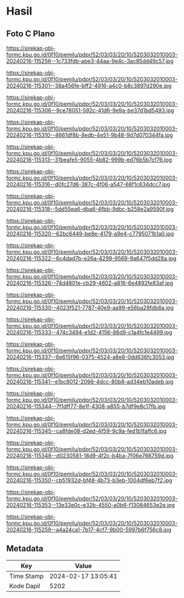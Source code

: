 # Hasil

## Foto C Plano

https://sirekap-obj-formc.kpu.go.id/0f10/pemilu/pdpr/52/03/03/20/10/5203032010003-20240216-115256--1c733fdb-abe3-44aa-9e4c-3ac85dd49c57.jpg

https://sirekap-obj-formc.kpu.go.id/0f10/pemilu/pdpr/52/03/03/20/10/5203032010003-20240216-115301--38a456fe-bff2-4916-a4c0-b8c3897d290e.jpg

https://sirekap-obj-formc.kpu.go.id/0f10/pemilu/pdpr/52/03/03/20/10/5203032010003-20240216-115306--9ce78051-592c-41d6-9e9a-be37d1bd5493.jpg

https://sirekap-obj-formc.kpu.go.id/0f10/pemilu/pdpr/52/03/03/20/10/5203032010003-20240216-115310--4661df8b-8edb-4e51-9b48-9d7d070344fa.jpg

https://sirekap-obj-formc.kpu.go.id/0f10/pemilu/pdpr/52/03/03/20/10/5203032010003-20240216-115313--31beafe5-9055-4b82-999b-ed76b5b7cf76.jpg

https://sirekap-obj-formc.kpu.go.id/0f10/pemilu/pdpr/52/03/03/20/10/5203032010003-20240216-115316--d0fc27d6-387c-4f06-a547-68f1c634dcc7.jpg

https://sirekap-obj-formc.kpu.go.id/0f10/pemilu/pdpr/52/03/03/20/10/5203032010003-20240216-115318--5dd55ea6-dba6-4fbb-9dbc-b258e2a9590f.jpg

https://sirekap-obj-formc.kpu.go.id/0f10/pemilu/pdpr/52/03/03/20/10/5203032010003-20240216-115320--62bc6449-be8e-4179-a9e4-c7795071b1a0.jpg

https://sirekap-obj-formc.kpu.go.id/0f10/pemilu/pdpr/52/03/03/20/10/5203032010003-20240216-115322--6c4dad7b-e26a-4299-9569-9a647f5dd28a.jpg

https://sirekap-obj-formc.kpu.go.id/0f10/pemilu/pdpr/52/03/03/20/10/5203032010003-20240216-115326--74d4801e-cb29-4602-a816-6e4892fe83af.jpg

https://sirekap-obj-formc.kpu.go.id/0f10/pemilu/pdpr/52/03/03/20/10/5203032010003-20240216-115330--4023f521-7787-40e9-aa99-e56ba28fdb8a.jpg

https://sirekap-obj-formc.kpu.go.id/0f10/pemilu/pdpr/52/03/03/20/10/5203032010003-20240216-115333--474c3494-e1d2-4156-86d9-c1a4fc1e4499.jpg

https://sirekap-obj-formc.kpu.go.id/0f10/pemilu/pdpr/52/03/03/20/10/5203032010003-20240216-115337--6e615f96-0375-4524-a8e8-0dd636fc3053.jpg

https://sirekap-obj-formc.kpu.go.id/0f10/pemilu/pdpr/52/03/03/20/10/5203032010003-20240216-115341--e1bc8012-2098-4dcc-80b8-ad34eb10adeb.jpg

https://sirekap-obj-formc.kpu.go.id/0f10/pemilu/pdpr/52/03/03/20/10/5203032010003-20240216-115344--7f1dff77-8e1f-4308-a855-b7df9e8c17fb.jpg

https://sirekap-obj-formc.kpu.go.id/0f10/pemilu/pdpr/52/03/03/20/10/5203032010003-20240216-115345--ca8fde08-d2ed-4f59-9c9a-fed1b1faffc6.jpg

https://sirekap-obj-formc.kpu.go.id/0f10/pemilu/pdpr/52/03/03/20/10/5203032010003-20240216-115348--d0230581-18d9-4f2c-b4ba-7f06e766759d.jpg

https://sirekap-obj-formc.kpu.go.id/0f10/pemilu/pdpr/52/03/03/20/10/5203032010003-20240216-115350--cb51932d-bf48-4b73-b3eb-1004df6eb7f2.jpg

https://sirekap-obj-formc.kpu.go.id/0f10/pemilu/pdpr/52/03/03/20/10/5203032010003-20240216-115353--13e33e0c-e32b-4550-a0b6-f13084653e2e.jpg

https://sirekap-obj-formc.kpu.go.id/0f10/pemilu/pdpr/52/03/03/20/10/5203032010003-20240216-115259--a4a24ca1-7b17-4cf7-9b00-5997b6f756c8.jpg


## Metadata

| Key        | Value               |
| ---------- | ------------------- |
| Time Stamp | 2024-02-17 13:05:41 |
| Kode Dapil | 5202                |



